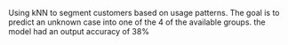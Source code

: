 
Using kNN to segment customers based on usage patterns. 
The goal is to predict an unknown case into one of the 4 of the available groups.
the model had an output accuracy of 38%
